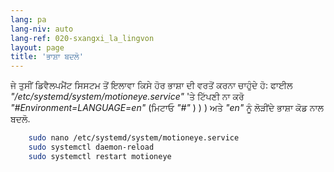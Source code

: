 ```yaml
---
lang: pa
lang-niv: auto
lang-ref: 020-sxangxi_la_lingvon
layout: page
title: 'ਭਾਸ਼ਾ ਬਦਲੋ'
---
```


ਜੇ ਤੁਸੀਂ ਡਿਵੈਲਪਮੈਂਟ ਸਿਸਟਮ ਤੋਂ ਇਲਾਵਾ ਕਿਸੇ ਹੋਰ ਭਾਸ਼ਾ ਦੀ ਵਰਤੋਂ ਕਰਨਾ ਚਾਹੁੰਦੇ ਹੋ: ਫਾਈਲ _"/etc/systemd/system/motioneye.service"_ 'ਤੇ ਟਿੱਪਣੀ ਨਾ ਕਰੋ _"#Environment=LANGUAGE=en"_ (ਮਿਟਾਓ _"#"_ ) ) ) ਅਤੇ _"en"_ ਨੂੰ ਲੋੜੀਂਦੇ ਭਾਸ਼ਾ ਕੋਡ ਨਾਲ ਬਦਲੋ.

```bash
    sudo nano /etc/systemd/system/motioneye.service
    sudo systemctl daemon-reload
    sudo systemctl restart motioneye
```

